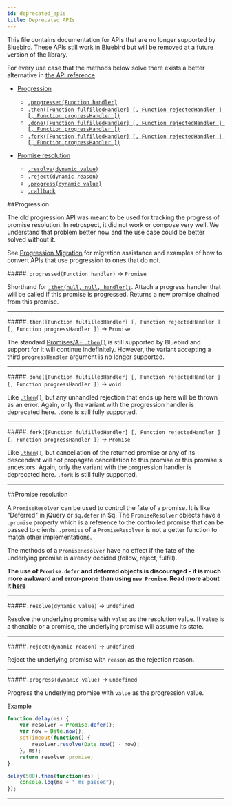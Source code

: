 ```yaml
---
id: deprecated_apis
title: Deprecated APIs
---
```


This file contains documentation for APIs that are no longer supported by Bluebird.
These APIs still work in Bluebird but will be removed at a future version of the library.

For every use case that the methods below solve there exists a better alternative in [the API reference](./API.md).

- [Progression](#progression)
    - [`.progressed(Function handler)`](#.progressed)
    - [`.then([Function fulfilledHandler] [, Function rejectedHandler ] [, Function progressHandler ])`](#.then)
    - [`.done([Function fulfilledHandler] [, Function rejectedHandler ] [, Function progressHandler ])`](#.done)
    - [`.fork([Function fulfilledHandler] [, Function rejectedHandler ] [, Function progressHandler ])`](#.fork)

- [Promise resolution](#promise-resolution)
    - [`.resolve(dynamic value)`](#.resolve)
    - [`.reject(dynamic reason)`](#.reject)
    - [`.progress(dynamic value)`](#.progress)
    - [`.callback`](#.callback)



##Progression

The old progression API was meant to be used for tracking the progress of promise resolution. In retrospect, it did not work or compose very well. We understand that problem better now and the use case could be better solved without it.

See [Progression Migration](./API.md#progression-migration) for migration assistance and examples of how to convert APIs that use progression to ones that do not.

#####`.progressed(Function handler)` -> `Promise`


Shorthand for [`.then(null, null, handler);`](.). Attach a progress handler that will be called if this promise is progressed. Returns a new promise chained from this promise.

<hr>

#####`.then([Function fulfilledHandler] [, Function rejectedHandler ] [, Function progressHandler ])` -> `Promise`

The standard [Promises/A+ `.then()`](http://promises-aplus.github.io/promises-spec/) is still supported by Bluebird and support for it will continue indefinitely. However, the variant accepting a third `progressHandler` argument is no longer supported.

<hr>


#####`.done([Function fulfilledHandler] [, Function rejectedHandler ] [, Function progressHandler ])` -> `void`

Like [`.then()`](.), but any unhandled rejection that ends up here will be thrown as an error. Again, only the variant with the progression handler is deprecated here. `.done` is still fully supported.

<hr>


#####`.fork([Function fulfilledHandler] [, Function rejectedHandler ] [, Function progressHandler ])` -> `Promise`

Like [`.then()`](.), but cancellation of the returned promise or any of its descendant will not propagate cancellation to this promise or this promise's ancestors. Again, only the variant with the progression handler is deprecated here. `.fork` is still fully supported.

<hr>


##Promise resolution

A `PromiseResolver` can be used to control the fate of a promise. It is like "Deferred" in jQuery or `$q.defer` in $q. The `PromiseResolver` objects have a `.promise` property which is a reference to the controlled promise that can be passed to clients. `.promise` of a `PromiseResolver` is not a getter function to match other implementations.

The methods of a `PromiseResolver` have no effect if the fate of the underlying promise is already decided (follow, reject, fulfill).

**The use of `Promise.defer` and deferred objects is discouraged - it is much more awkward and error-prone than using `new Promise`. Read more about it [here](https://github.com/petkaantonov/bluebird/wiki/Promise-anti-patterns#the-deferred-anti-pattern)**

<hr>

#####`.resolve(dynamic value)` -> `undefined`

Resolve the underlying promise with `value` as the resolution value. If `value` is a thenable or a promise, the underlying promise will assume its state.

<hr>

#####`.reject(dynamic reason)` -> `undefined`

Reject the underlying promise with `reason` as the rejection reason.

<hr>

#####`.progress(dynamic value)` -> `undefined`

Progress the underlying promise with `value` as the progression value.

Example

```js
function delay(ms) {
    var resolver = Promise.defer();
    var now = Date.now();
    setTimeout(function() {
        resolver.resolve(Date.now() - now);
    }, ms);
    return resolver.promise;
}

delay(500).then(function(ms) {
    console.log(ms + " ms passed");
});
```

<hr>
